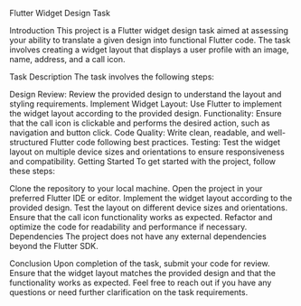 Flutter Widget Design Task

Introduction This project is a Flutter widget design task aimed at
assessing your ability to translate a given design into functional
Flutter code. The task involves creating a widget layout that displays a
user profile with an image, name, address, and a call icon.

Task Description The task involves the following steps:

Design Review: Review the provided design to understand the layout and
styling requirements. Implement Widget Layout: Use Flutter to implement
the widget layout according to the provided design. Functionality:
Ensure that the call icon is clickable and performs the desired action,
such as navigation and button click. Code Quality: Write clean,
readable, and well-structured Flutter code following best practices.
Testing: Test the widget layout on multiple device sizes and
orientations to ensure responsiveness and compatibility. Getting Started
To get started with the project, follow these steps:

Clone the repository to your local machine. Open the project in your
preferred Flutter IDE or editor. Implement the widget layout according
to the provided design. Test the layout on different device sizes and
orientations. Ensure that the call icon functionality works as expected.
Refactor and optimize the code for readability and performance if
necessary. Dependencies The project does not have any external
dependencies beyond the Flutter SDK.

Conclusion Upon completion of the task, submit your code for review.
Ensure that the widget layout matches the provided design and that the
functionality works as expected. Feel free to reach out if you have any
questions or need further clarification on the task requirements.
